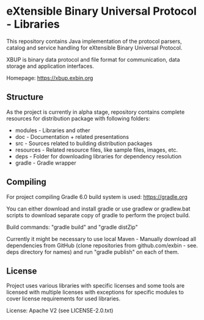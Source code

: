 eXtensible Binary Universal Protocol - Libraries
================================================

This repository contains Java implementation of the protocol parsers, catalog and service handling for eXtensible Binary Universal Protocol.

XBUP is binary data protocol and file format for communication, data storage and application interfaces. 

Homepage: https://xbup.exbin.org  

Structure
---------

As the project is currently in alpha stage, repository contains complete resources for distribution package with following folders:

  * modules - Libraries and other
  * doc - Documentation + related presentations
  * src - Sources related to building distribution packages
  * resources - Related resource files, like sample files, images, etc.
  * deps - Folder for downloading libraries for dependency resolution
  * gradle - Gradle wrapper

Compiling
---------

For project compiling Gradle 6.0 build system is used: https://gradle.org

You can either download and install gradle or use gradlew or gradlew.bat scripts to download separate copy of gradle to perform the project build.

Build commands: "gradle build" and "gradle distZip"

Currently it might be necessary to use local Maven - Manually download all dependencies from GitHub (clone repositories from github.com/exbin - see. deps directory for names) and run "gradle publish" on each of them.

License
-------

Project uses various libraries with specific licenses and some tools are licensed with multiple licenses with exceptions for specific modules to cover license requirements for used libraries.

License: Apache V2 (see LICENSE-2.0.txt)  
